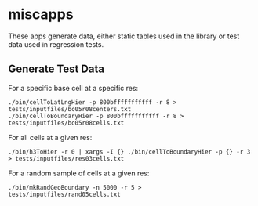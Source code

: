 # miscapps

These apps generate data, either static tables used in the library or test data used in regression tests.

## Generate Test Data

For a specific base cell at a specific res:

    ./bin/cellToLatLngHier -p 800bfffffffffff -r 8 > tests/inputfiles/bc05r08centers.txt
    ./bin/cellToBoundaryHier -p 800bfffffffffff -r 8 > tests/inputfiles/bc05r08cells.txt

For all cells at a given res:

    ./bin/h3ToHier -r 0 | xargs -I {} ./bin/cellToBoundaryHier -p {} -r 3 > tests/inputfiles/res03cells.txt

For a random sample of cells at a given res:

    ./bin/mkRandGeoBoundary -n 5000 -r 5 > tests/inputfiles/rand05cells.txt
